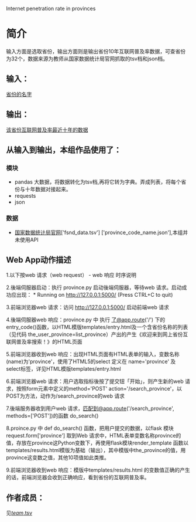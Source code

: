 
Internet penetration rate in provinces 

		
# 简介 
输入方面是选取省份，输出方面则是输出省份10年互联网普及率数据，可查省份为32个，数据来源为教师从国家数据统计局官网抓取的tsv档和json档。

		

## 输入：
[省份的名字](https://github.com/Baizui/nfu_newmedia_python/blob/master/province/templates/entry.html)
## 输出：
[该省份互联网普及率最近十年的数据](https://github.com/Baizui/nfu_newmedia_python/blob/master/province/templates/results.html)
## 从输入到输出，本组作品使用了：
### 模块
* pandas 大数据，将数据转化为tsv档,再将它转为字典。弄成列表，将每个省份与十年数据对接起来。
* requests
* json
### 数据
* [国家数据统计局官网](http://data.stats.gov.cn/easyquery.htm?cn=E0103)['fsnd_data.tsv']	['province_code_name.json'],本组并未使用API

## Web App动作描述

1.以下按web 请求（web request） - web 响应 时序说明

2.後端伺服器启动：执行 province.py 启动後端伺服器，等待web 请求。启动成功应出现： * Running on http://127.0.0.1:5000/ (Press CTRL+C to quit)

3.前端浏览器web 请求：访问 http://127.0.0.1:5000/ 启动前端web 请求

4.後端伺服器web 响应：province.py 中 执行 了@app.route('/') 下的 entry_code()函数，以HTML模版templates/entry.html及一个含省份名称的列表（见代码 the_user_province=list_province）产出的产生《欢迎来到网上省份互联网普及率搜索！》的HTML页面

5.前端浏览器收到web 响应：出现HTML页面有HTML表单的输入，变数名称(name)为'province'，使用了HTML5的select 定义在 name='province' 及 select标签，详见HTML模版templates/entry.html

6.前端浏览器web 请求：用户选取指标後按了提交钮「开始」，则产生新的web 请求，按照form元素中定义的method='POST' action='/search_province'，以POST为方法，动作为/search_province的web 请求

7.後端服务器收到用户web 请求，匹配到@app.route('/search_province', methods=['POST'])的函数 do_search()

8.proince.py 中 def do_search() 函数，把用户提交的数据，以flask 模块request.form['province']	取到Web 请求中，HTML表单变数名称province的值，存放在province这Python变数下，再使用flask模块render_template 函数以templates/results.html模版为基础（输出），其中模版中the_province的值，用province这变数之值，其他10项值如此类推。

9.前端浏览器收到web 响应：模版中templates/results.html 的变数值正确的产生的话，前端浏览器会收到正确响应，看到省份的互联网普及率。

## 作者成员：
见[_team_.tsv](_team_/_team_.tsv)

		
